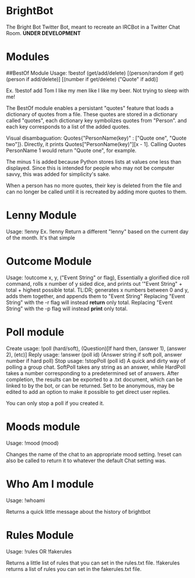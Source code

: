 # BrightBot
The Bright Bot Twitter Bot, meant to recreate an IRCBot in a Twitter Chat Room. **UNDER DEVELOPMENT**

# Modules
##BestOf Module
Usage: !bestof (get/add/delete) [(person/random if get) (person if add/delete)] [(number if get/delete) ("Quote" if add)]

Ex. !bestof add Tom I like my men like I like my beer. Not trying to sleep with me!

The BestOf module enables a persistant "quotes" feature that loads a dictionary of quotes from a file. These quotes are stored in  a dictionary called "quotes", each dictionary key symbolizes quotes from "Person". and each key corresponds to a list of the added quotes.

Visual disambaguation: Quotes{"PersonName(key)" : ["Quote one", "Quote two"]}. Directly, it prints Quotes["PersonName(key)"][x - 1]. Calling Quotes PersonName 1 would return "Quote one", for example.

The minus 1 is added because Python stores lists at values one less than displayed. Since this is intended for people who may not be computer savvy, this was added for simplicity's sake.

When a person has no more quotes, their key is deleted from the file and can no longer be called until it is recreated by adding more quotes to them.

# Lenny Module
Usage: !lenny
Ex. !lenny
Return a different "lenny" based on the current day of the month. It's that simple

# Outcome Module
Usage: !outcome x, y, ("Event String" or flag),
Essentially a glorified dice roll command, rolls x number of y sided dice, and prints out '"Event String" + total + highest possible total. TL:DR; generates x numbers between 0 and y, adds them together, and appends them to  "Event String"
Replacing "Event String" with the -r flag will instead **return** only total.
Replacing "Event String" with the -p flag will instead **print** only total.

# Poll module
Create usage: !poll (hard/soft), (Question)[If hard then, (answer 1), (answer 2), (etc)]
Reply usage: !answer (poll id) (Answer string if soft poll, answer number if hard poll)
Stop usage: !stopPoll (poll id)
A quick and dirty way of polling a group chat. SoftPoll takes any string as an answer, while HardPoll takes a number corresponding to a predetermined set of answers. After completion, the results can be exported to a .txt document, which can be linked to by the bot, or can be returned. Set to be anonymous, may be edited to add an option to make it possible to get direct user replies.

You can only stop a poll if you created it.

# Moods module
Usage: !mood (mood)

Changes the name of the chat to an appropriate mood setting. !reset can also be called to return it to whatever the default Chat setting was. 

# Who Am I module
Usage: !whoami

Returns a quick little message about the history of brightbot

# Rules Module
Usage: !rules OR !fakerules

Returns a little list of rules that you can set in the rules.txt file. !fakerules returns a list of rules you can set in the fakerules.txt file. 
